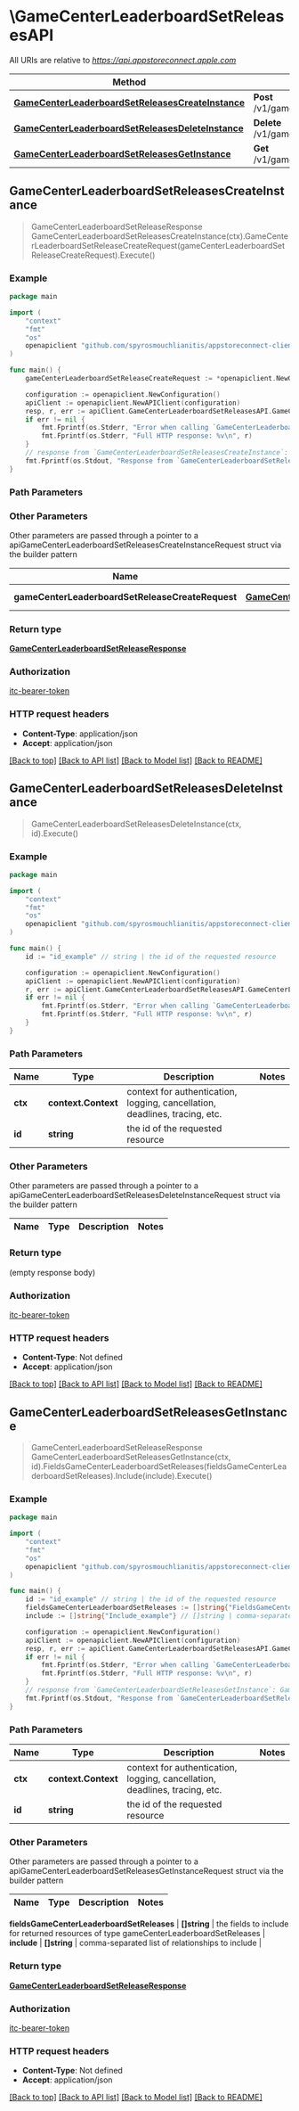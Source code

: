 # \GameCenterLeaderboardSetReleasesAPI

All URIs are relative to *https://api.appstoreconnect.apple.com*

Method | HTTP request | Description
------------- | ------------- | -------------
[**GameCenterLeaderboardSetReleasesCreateInstance**](GameCenterLeaderboardSetReleasesAPI.md#GameCenterLeaderboardSetReleasesCreateInstance) | **Post** /v1/gameCenterLeaderboardSetReleases | 
[**GameCenterLeaderboardSetReleasesDeleteInstance**](GameCenterLeaderboardSetReleasesAPI.md#GameCenterLeaderboardSetReleasesDeleteInstance) | **Delete** /v1/gameCenterLeaderboardSetReleases/{id} | 
[**GameCenterLeaderboardSetReleasesGetInstance**](GameCenterLeaderboardSetReleasesAPI.md#GameCenterLeaderboardSetReleasesGetInstance) | **Get** /v1/gameCenterLeaderboardSetReleases/{id} | 



## GameCenterLeaderboardSetReleasesCreateInstance

> GameCenterLeaderboardSetReleaseResponse GameCenterLeaderboardSetReleasesCreateInstance(ctx).GameCenterLeaderboardSetReleaseCreateRequest(gameCenterLeaderboardSetReleaseCreateRequest).Execute()



### Example

```go
package main

import (
	"context"
	"fmt"
	"os"
	openapiclient "github.com/spyrosmouchlianitis/appstoreconnect-client"
)

func main() {
	gameCenterLeaderboardSetReleaseCreateRequest := *openapiclient.NewGameCenterLeaderboardSetReleaseCreateRequest(*openapiclient.NewGameCenterLeaderboardSetReleaseCreateRequestData("Type_example", *openapiclient.NewGameCenterLeaderboardSetReleaseCreateRequestDataRelationships(*openapiclient.NewGameCenterAchievementReleaseCreateRequestDataRelationshipsGameCenterDetail(*openapiclient.NewAppRelationshipsGameCenterDetailData("Type_example", "Id_example")), *openapiclient.NewGameCenterLeaderboardSetLocalizationCreateRequestDataRelationshipsGameCenterLeaderboardSet(*openapiclient.NewGameCenterDetailRelationshipsGameCenterLeaderboardSetsDataInner("Type_example", "Id_example"))))) // GameCenterLeaderboardSetReleaseCreateRequest | GameCenterLeaderboardSetRelease representation

	configuration := openapiclient.NewConfiguration()
	apiClient := openapiclient.NewAPIClient(configuration)
	resp, r, err := apiClient.GameCenterLeaderboardSetReleasesAPI.GameCenterLeaderboardSetReleasesCreateInstance(context.Background()).GameCenterLeaderboardSetReleaseCreateRequest(gameCenterLeaderboardSetReleaseCreateRequest).Execute()
	if err != nil {
		fmt.Fprintf(os.Stderr, "Error when calling `GameCenterLeaderboardSetReleasesAPI.GameCenterLeaderboardSetReleasesCreateInstance``: %v\n", err)
		fmt.Fprintf(os.Stderr, "Full HTTP response: %v\n", r)
	}
	// response from `GameCenterLeaderboardSetReleasesCreateInstance`: GameCenterLeaderboardSetReleaseResponse
	fmt.Fprintf(os.Stdout, "Response from `GameCenterLeaderboardSetReleasesAPI.GameCenterLeaderboardSetReleasesCreateInstance`: %v\n", resp)
}
```

### Path Parameters



### Other Parameters

Other parameters are passed through a pointer to a apiGameCenterLeaderboardSetReleasesCreateInstanceRequest struct via the builder pattern


Name | Type | Description  | Notes
------------- | ------------- | ------------- | -------------
 **gameCenterLeaderboardSetReleaseCreateRequest** | [**GameCenterLeaderboardSetReleaseCreateRequest**](GameCenterLeaderboardSetReleaseCreateRequest.md) | GameCenterLeaderboardSetRelease representation | 

### Return type

[**GameCenterLeaderboardSetReleaseResponse**](GameCenterLeaderboardSetReleaseResponse.md)

### Authorization

[itc-bearer-token](../README.md#itc-bearer-token)

### HTTP request headers

- **Content-Type**: application/json
- **Accept**: application/json

[[Back to top]](#) [[Back to API list]](../README.md#documentation-for-api-endpoints)
[[Back to Model list]](../README.md#documentation-for-models)
[[Back to README]](../README.md)


## GameCenterLeaderboardSetReleasesDeleteInstance

> GameCenterLeaderboardSetReleasesDeleteInstance(ctx, id).Execute()



### Example

```go
package main

import (
	"context"
	"fmt"
	"os"
	openapiclient "github.com/spyrosmouchlianitis/appstoreconnect-client"
)

func main() {
	id := "id_example" // string | the id of the requested resource

	configuration := openapiclient.NewConfiguration()
	apiClient := openapiclient.NewAPIClient(configuration)
	r, err := apiClient.GameCenterLeaderboardSetReleasesAPI.GameCenterLeaderboardSetReleasesDeleteInstance(context.Background(), id).Execute()
	if err != nil {
		fmt.Fprintf(os.Stderr, "Error when calling `GameCenterLeaderboardSetReleasesAPI.GameCenterLeaderboardSetReleasesDeleteInstance``: %v\n", err)
		fmt.Fprintf(os.Stderr, "Full HTTP response: %v\n", r)
	}
}
```

### Path Parameters


Name | Type | Description  | Notes
------------- | ------------- | ------------- | -------------
**ctx** | **context.Context** | context for authentication, logging, cancellation, deadlines, tracing, etc.
**id** | **string** | the id of the requested resource | 

### Other Parameters

Other parameters are passed through a pointer to a apiGameCenterLeaderboardSetReleasesDeleteInstanceRequest struct via the builder pattern


Name | Type | Description  | Notes
------------- | ------------- | ------------- | -------------


### Return type

 (empty response body)

### Authorization

[itc-bearer-token](../README.md#itc-bearer-token)

### HTTP request headers

- **Content-Type**: Not defined
- **Accept**: application/json

[[Back to top]](#) [[Back to API list]](../README.md#documentation-for-api-endpoints)
[[Back to Model list]](../README.md#documentation-for-models)
[[Back to README]](../README.md)


## GameCenterLeaderboardSetReleasesGetInstance

> GameCenterLeaderboardSetReleaseResponse GameCenterLeaderboardSetReleasesGetInstance(ctx, id).FieldsGameCenterLeaderboardSetReleases(fieldsGameCenterLeaderboardSetReleases).Include(include).Execute()



### Example

```go
package main

import (
	"context"
	"fmt"
	"os"
	openapiclient "github.com/spyrosmouchlianitis/appstoreconnect-client"
)

func main() {
	id := "id_example" // string | the id of the requested resource
	fieldsGameCenterLeaderboardSetReleases := []string{"FieldsGameCenterLeaderboardSetReleases_example"} // []string | the fields to include for returned resources of type gameCenterLeaderboardSetReleases (optional)
	include := []string{"Include_example"} // []string | comma-separated list of relationships to include (optional)

	configuration := openapiclient.NewConfiguration()
	apiClient := openapiclient.NewAPIClient(configuration)
	resp, r, err := apiClient.GameCenterLeaderboardSetReleasesAPI.GameCenterLeaderboardSetReleasesGetInstance(context.Background(), id).FieldsGameCenterLeaderboardSetReleases(fieldsGameCenterLeaderboardSetReleases).Include(include).Execute()
	if err != nil {
		fmt.Fprintf(os.Stderr, "Error when calling `GameCenterLeaderboardSetReleasesAPI.GameCenterLeaderboardSetReleasesGetInstance``: %v\n", err)
		fmt.Fprintf(os.Stderr, "Full HTTP response: %v\n", r)
	}
	// response from `GameCenterLeaderboardSetReleasesGetInstance`: GameCenterLeaderboardSetReleaseResponse
	fmt.Fprintf(os.Stdout, "Response from `GameCenterLeaderboardSetReleasesAPI.GameCenterLeaderboardSetReleasesGetInstance`: %v\n", resp)
}
```

### Path Parameters


Name | Type | Description  | Notes
------------- | ------------- | ------------- | -------------
**ctx** | **context.Context** | context for authentication, logging, cancellation, deadlines, tracing, etc.
**id** | **string** | the id of the requested resource | 

### Other Parameters

Other parameters are passed through a pointer to a apiGameCenterLeaderboardSetReleasesGetInstanceRequest struct via the builder pattern


Name | Type | Description  | Notes
------------- | ------------- | ------------- | -------------

 **fieldsGameCenterLeaderboardSetReleases** | **[]string** | the fields to include for returned resources of type gameCenterLeaderboardSetReleases | 
 **include** | **[]string** | comma-separated list of relationships to include | 

### Return type

[**GameCenterLeaderboardSetReleaseResponse**](GameCenterLeaderboardSetReleaseResponse.md)

### Authorization

[itc-bearer-token](../README.md#itc-bearer-token)

### HTTP request headers

- **Content-Type**: Not defined
- **Accept**: application/json

[[Back to top]](#) [[Back to API list]](../README.md#documentation-for-api-endpoints)
[[Back to Model list]](../README.md#documentation-for-models)
[[Back to README]](../README.md)


